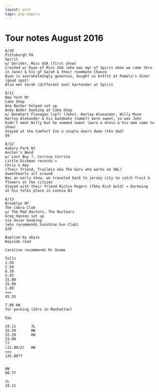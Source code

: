 ```yaml
---
layout: post
tags: pop-empire
---
```

Tour notes August 2016
===
    
    8/10
    Pittsburgh PA
    Spirit
    w/ Derider, Miss USA (first show)
    Crashed w/ Ryan of Miss USA (who was mgr of Spirit when we came thru in June) & his gf Sarah & their roommate Chance
    Ryan is overwhelmingly generous, bought us brkfst at Pamela's diner (good spot)
    Also met Sarah (different one) bartender at Spirit 

    8/11
    New York NY
    Cake Shop
    Ana Becker helped set up
    Andy Bodor booking at Cake Shop
    w/ Bonehart Flanagan (sp?) (John), Harley Alexander, Willy Muse
    Harley Alexander & his bandmate (name?) were sweet, so was John
    Didn't meet Willy but he seemed sweet (wore a dress & his mom came to show)
    Stayed at the Comfort Inn a couple doors down (thx dad)
    $0

    8/12
    Asbury Park NJ
    Anchor's Bend
    w/ Lost Boy ?, Corrina Corrina
    Little Dickman records =
    Chris & Amy
    (Their friend, Trailmix aka The Guru who works on SNL)
    Sweethearts all around
    Was an early show, we traveled back to jersey city to catch fruit & flowers at the citizen
    Stayed with their friend Richie Rogers (fbka Rich Gold) = Darkwing
    at his folks place in Leonia NJ

    8/13
    Brooklyn NY
    The Cobra Club
    w/ The Mad Doctors, The Nuclears
    Greg Hanson set up
    via Oscar booking
    (who recommends Sunshine Gun Club)
    $20

    Baptism by abyss
    Wayside road

    Caroline recommends Mr Gnome

    Tolls
    1.50
    1.50
    6.10
    5.45
    15.00
    15.00
    1.00
    ===
    45.55

    7.00 HW
    for parking (2hrs in Manhattan)

    Gas

    19.11       JL
    35.59       HW
    32.28       HW
    33.00
    ??
    (31.80/2)   HW
    ===
    135.88??


    HW
    90.77

    JL
    19.11
